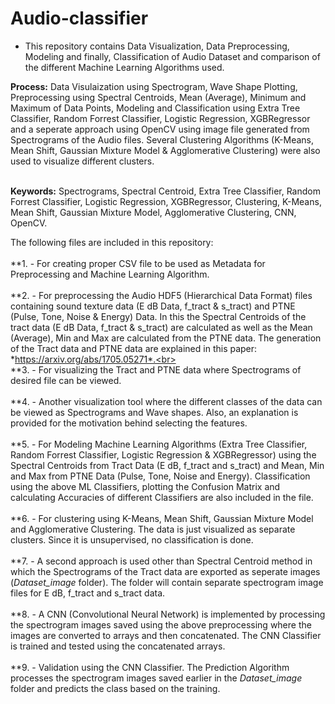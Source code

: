# Audio-classifier

* This repository contains Data Visualization, Data Preprocessing, Modeling and finally, Classification of Audio Dataset 
 and comparison of the different Machine Learning Algorithms used. <br>

**Process:** Data Visulaization using Spectrogram, Wave Shape Plotting, Preprocessing using Spectral Centroids, Mean (Average), Minimum and Maximum of Data Points, Modeling and Classification using Extra Tree Classifier, Random Forrest Classifier, Logistic Regression, XGBRegressor and a seperate approach using OpenCV using image file generated from Spectrograms of the Audio files. Several Clustering Algorithms (K-Means, Mean Shift, Gaussian Mixture Model & Agglomerative Clustering) were also used to visualize different clusters.<br><br>

**Keywords:** Spectrograms, Spectral Centroid, Extra Tree Classifier, Random Forrest Classifier, Logistic Regression, XGBRegressor, Clustering, K-Means, Mean Shift, Gaussian Mixture Model, Agglomerative Clustering, CNN, OpenCV. <br>

The following files are included in this repository:<br><br>
    **1.  - For creating proper CSV file to be used as Metadata for Preprocessing and Machine Learning Algorithm.<br><br>
    **2.  - For preprocessing the Audio HDF5 (Hierarchical Data Format) files containing sound texture data (E dB Data, f_tract & s_tract) and PTNE (Pulse, Tone, Noise & Energy) Data. In this the Spectral Centroids of the tract data (E dB Data, f_tract & s_tract) are calculated as well as the Mean (Average), Min and Max are calculated from the PTNE data. The generation of the Tract data and PTNE data are explained in this paper: *https://arxiv.org/abs/1705.05271*.<br><br>
    **3. - For visualizing the Tract and PTNE data where Spectrograms of desired file can be viewed.<br><br>
    **4. - Another visualization tool where the different classes of the data can be viewed as Spectrograms and Wave shapes. Also, an explanation is provided for the motivation behind selecting the features.<br><br>
    **5. - For Modeling Machine Learning Algorithms (Extra Tree Classifier, Random Forrest Classifier, Logistic Regression & XGBRegressor) using the Spectral Centroids from Tract Data (E dB, f_tract and s_tract) and Mean, Min and Max from PTNE Data (Pulse, Tone, Noise and Energy). Classification using the above ML Classifiers, plotting the Confusion Matrix and calculating Accuracies of different Classifiers are also included in the file.<br><br>
    **6. - For clustering using K-Means, Mean Shift, Gaussian Mixture Model and Agglomerative Clustering. The data is just visualized as separate clusters. Since it is unsupervised, no classification is done.<br><br>
    **7. - A second approach is used other than Spectral Centroid method in which the Spectrograms of the Tract data are exported as seperate images (*Dataset_image* folder). The folder will contain separate spectrogram image files for E dB, f_tract and s_tract data.<br><br>
    **8. - A CNN (Convolutional Neural Network) is implemented by processing the spectrogram images saved using the above preprocessing where the images are converted to arrays and then concatenated. The CNN Classifier is trained and tested using the concatenated arrays.<br><br>
    **9. - Validation using the CNN Classifier. The Prediction Algorithm processes the spectrogram images saved earlier in the *Dataset_image* folder and predicts the class based on the training.<br><br>
    
<!-- **Note 1:** Accuracies of all algorithms used is this repository are displayed in the Modeling & Classification files (*5_AED_C_clasification_modeling_SC_v1.ipynb & 8_AED_C_clasification_modeling_opencv_v1.ipynb*).<br><br>
**Note 2:** The Metadata CSV files a very important role in all of the above files as the catagories are defined in the CSV file. And the CSV files is the first file that is loaded into all the above methods.<br><br>
**Note 3:** Due to storage size limitation of GitHub, the Dataset HDF5 files from the *ESC_50_Subset* were not uploaded. Instead the *npy files (ptne_features.npy & spectrum_features.npy)* generated by the preprocessing the HDF5 files are included in the repository to be used for Modeling and Classification using the Spectral Centroid Method (*5_AED_C_clasification_modeling_SC_v1.ipynb*). The Spectrogram images generated by the OpenCV Preprocessing (*7_AED_C_preprocessing_opencv_v1.ipynb*) are also inlcuded in the repository (in the *Dataset_image* folder) to be used for the CNN method (*8_AED_C_clasification_modeling_opencv_v1.ipynb & 9_AED_C_prediction_opencv_v1.ipynb*). -->
